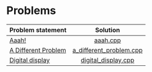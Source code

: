 # Problems

|    Problem statement    |          Solution           |
|:------------------------|:---------------------------:|
| [Aaah!][]               | [aaah.cpp][]                |
| [A Different Problem][] | [a_different_problem.cpp][] |
| [Digital display][]     | [digital_display.cpp][]     |

[Aaah!]:               https://open.kattis.com/problems/aaah
[A Different Problem]: https://open.kattis.com/problems/different
[Digital display]:     https://open.kattis.com/problems/display

[aaah.cpp]:                aaah.cpp
[a_different_problem.cpp]: a_different_problem.cpp
[digital_display.cpp]:     digital_display.cpp

